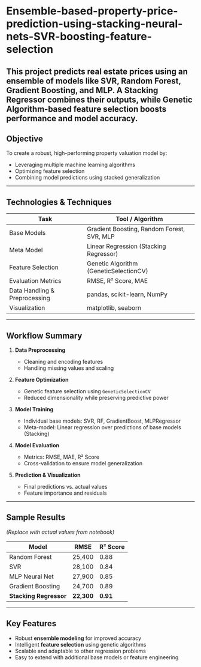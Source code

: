# Ensemble-based-property-price-prediction-using-stacking-neural-nets-SVR-boosting-feature-selection
This project predicts real estate prices using an ensemble of models like SVR, Random Forest, Gradient Boosting, and MLP. A Stacking Regressor combines their outputs, while Genetic Algorithm-based feature selection boosts performance and model accuracy.
---

##  Objective

To create a robust, high-performing property valuation model by:
- Leveraging multiple machine learning algorithms
- Optimizing feature selection
- Combining model predictions using stacked generalization

---

##  Technologies & Techniques

| Task                         | Tool / Algorithm                |
|------------------------------|----------------------------------|
| Base Models                  | Gradient Boosting, Random Forest, SVR, MLP |
| Meta Model                   | Linear Regression (Stacking Regressor)     |
| Feature Selection            | Genetic Algorithm (GeneticSelectionCV)     |
| Evaluation Metrics           | RMSE, R² Score, MAE              |
| Data Handling & Preprocessing| pandas, scikit-learn, NumPy      |
| Visualization                | matplotlib, seaborn              |

---

## Workflow Summary

1. **Data Preprocessing**
   - Cleaning and encoding features
   - Handling missing values and scaling

2. **Feature Optimization**
   - Genetic feature selection using `GeneticSelectionCV`
   - Reduced dimensionality while preserving predictive power

3. **Model Training**
   - Individual base models: SVR, RF, GradientBoost, MLPRegressor
   - Meta-model: Linear regression over predictions of base models (Stacking)

4. **Model Evaluation**
   - Metrics: RMSE, MAE, R² Score
   - Cross-validation to ensure model generalization

5. **Prediction & Visualization**
   - Final predictions vs. actual values
   - Feature importance and residuals

---

##  Sample Results

_(Replace with actual values from notebook)_

| Model                | RMSE   | R² Score |
|----------------------|--------|----------|
| Random Forest        | 25,400 | 0.88     |
| SVR                  | 28,100 | 0.84     |
| MLP Neural Net       | 27,900 | 0.85     |
| Gradient Boosting    | 24,700 | 0.89     |
| **Stacking Regressor** | **22,300** | **0.91** |

---

##  Key Features

- Robust **ensemble modeling** for improved accuracy
- Intelligent **feature selection** using genetic algorithms
- Scalable and adaptable to other regression problems
- Easy to extend with additional base models or feature engineering
